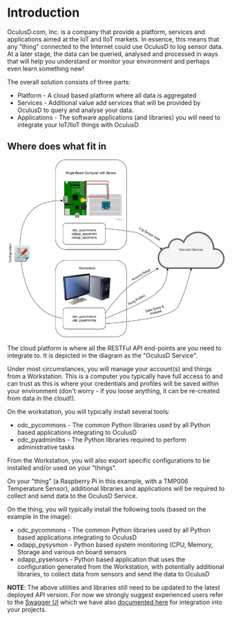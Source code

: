# Introduction

 OculusD.com, Inc. is a company that provide a platform, services and applications aimed at the IoT and IIoT markets. In essence, this means that any "thing" connected to the Internet could use OculusD to log sensor data. At a later stage, the data can be queried, analysed and processed in ways that will help you understand or monitor your environment and perhaps even learn something new!

The overall solution consists of three parts:

* Platform - A cloud based platform where all data is aggregated
* Services - Additional value add services that will be provided by OculusD to query and analyse your data.
* Applications - The software applications (and libraries) you will need to integrate your IoT/IIoT things with OculusD
  
## Where does what fit in

![Orientation](img/doc_intro_usage.png)

 The cloud platform is where all the RESTFul API end-points are you need to integrate to. It is depicted in the diagram as the "OculusD Service".

Under most circumstances, you will manage your account(s) and things from a Workstation. This is a computer you typically have full access to and can trust as this is where your credentials and profiles will be saved within your environment (don't worry - if you loose anything, it can be re-created from data in the cloud!).

On the workstation, you will typically install several tools:

* odc_pycommons - The common Python libraries used by all Python based applications integrating to OculusD
* odc_pyadminlibs - The Python libraries required to perform administrative tasks

From the Workstation, you will also export specific configurations to be installed and/or used on your "things".

On your "thing" (a Raspberry Pi in this example, with a TMP006 Temperature Sensor), additional libraries and applications will be required to collect and send data to the OculusD Service.

On the thing, you will typically install the following tools (based on the example in the image):

* odc_pycommons - The common Python libraries used by all Python based applications integrating to OculusD
* odapp_pysysmon - Python based system monitoring (CPU, Memory, Storage and various on board sensors
* odapp_pysensors - Python based application that uses the configuration generated from the Workstation, with potentially additional libraries, to collect data from sensors and send the data to OculusD

**NOTE**: The above utilities and libraries still need to be updated to the latest deployed API version. For now we strongly suggest experienced users refer to the [Swagger UI](https://data-us1.oculusd.com/v2/ui/) which we have also [documented here](swagger.md) for integration into your projects.
